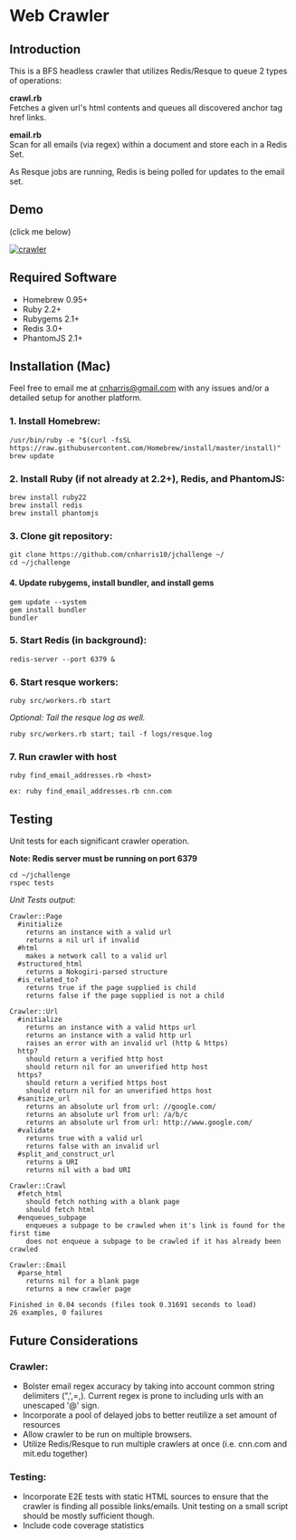 # Web Crawler

## Introduction

This is a BFS headless crawler that utilizes Redis/Resque to queue 2 types of operations:

**crawl.rb**<br/>
Fetches a given url's html contents and queues all discovered anchor tag href links.

**email.rb**<br/>
Scan for all emails (via regex) within a document and store each in a Redis Set.

As Resque jobs are running, Redis is being polled for updates to the email set.

## Demo

(click me below)

[![crawler](https://i.vimeocdn.com/video/569757392_400x300.png)](https://vimeo.com/165810300 "crawler")

## Required Software

* Homebrew 0.95+
* Ruby 2.2+
* Rubygems 2.1+
* Redis 3.0+
* PhantomJS 2.1+

## Installation (Mac)

Feel free to email me at cnharris@gmail.com with any issues and/or a detailed setup for another platform.  

### 1. Install Homebrew:

	/usr/bin/ruby -e "$(curl -fsSL https://raw.githubusercontent.com/Homebrew/install/master/install)"
	brew update

### 2. Install Ruby (if not already at 2.2+), Redis, and PhantomJS:

	brew install ruby22 
	brew install redis
	brew install phantomjs

### 3. Clone git repository:

	git clone https://github.com/cnharris10/jchallenge ~/
	cd ~/jchallenge

#### 4. Update rubygems, install bundler, and install gems
	
	gem update --system
	gem install bundler
	bundler

### 5. Start Redis (in background):

	redis-server --port 6379 &

### 6. Start resque workers:

	ruby src/workers.rb start
	
*Optional: Tail the resque log as well.*
	
	ruby src/workers.rb start; tail -f logs/resque.log

### 7. Run crawler with host

	ruby find_email_addresses.rb <host>
	
	ex: ruby find_email_addresses.rb cnn.com
	

## Testing

Unit tests for each significant crawler operation.

**Note: Redis server must be running on port 6379**

	cd ~/jchallenge
	rspec tests
	
*Unit Tests output:*

	Crawler::Page
	  #initialize
	    returns an instance with a valid url
	    returns a nil url if invalid
	  #html
	    makes a network call to a valid url
	  #structured_html
	    returns a Nokogiri-parsed structure
	  #is_related_to?
	    returns true if the page supplied is child
	    returns false if the page supplied is not a child
	
	Crawler::Url
	  #initialize
	    returns an instance with a valid https url
	    returns an instance with a valid http url
	    raises an error with an invalid url (http & https)
	  http?
	    should return a verified http host
	    should return nil for an unverified http host
	  https?
	    should return a verified https host
	    should return nil for an unverified https host
	  #sanitize_url
	    returns an absolute url from url: //google.com/
	    returns an absolute url from url: /a/b/c
	    returns an absolute url from url: http://www.google.com/
	  #validate
	    returns true with a valid url
	    returns false with an invalid url
	  #split_and_construct_url
	    returns a URI
	    returns nil with a bad URI
	
	Crawler::Crawl
	  #fetch_html
	    should fetch nothing with a blank page
	    should fetch html
	  #enqueues_subpage
	    enqueues a subpage to be crawled when it's link is found for the first time
	    does not enqueue a subpage to be crawled if it has already been crawled
	
	Crawler::Email
	  #parse_html
	    returns nil for a blank page
	    returns a new crawler page
	
	Finished in 0.04 seconds (files took 0.31691 seconds to load)
	26 examples, 0 failures
	
## Future Considerations

### Crawler:
* Bolster email regex accuracy by taking into account common string delimiters (",',=,<space>). Current regex is prone to including urls with an unescaped '@' sign.
* Incorporate a pool of delayed jobs to better reutilize a set amount of resources
* Allow crawler to be run on multiple browsers.
* Utilize Redis/Resque to run multiple crawlers at once (i.e. cnn.com and mit.edu together)

### Testing:
* Incorporate E2E tests with static HTML sources to ensure that the crawler is finding all possible links/emails.  Unit testing on a small script should be mostly sufficient though.
* Include code coverage statistics
	
	

